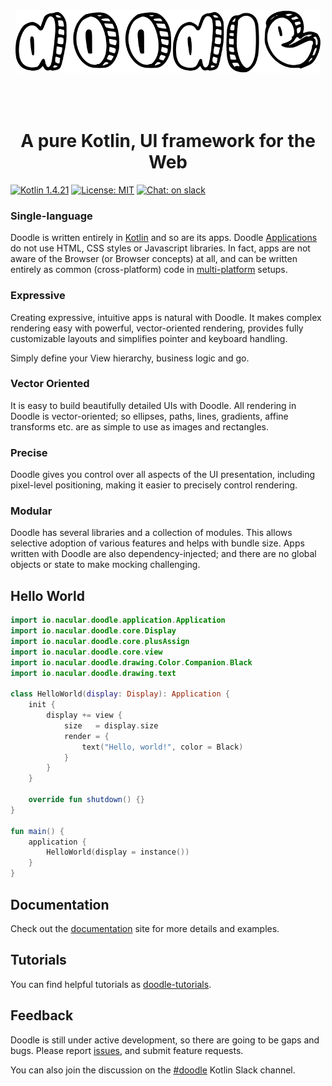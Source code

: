 <div align="center"><img src="docs/doodle.svg" alt="doodle" style="height:100px;margin-bottom:50px"></div>
<div align="center"><h1>A pure Kotlin, UI framework for the Web</h1></div>

[![Kotlin 1.4.21](https://img.shields.io/badge/Kotlin-1.4.31-blue.svg?style=for-the-badge&logo=kotlin)](http://kotlinlang.org)
[![License: MIT](https://img.shields.io/badge/License-MIT-green.svg?style=for-the-badge)](https://github.com/pusolito/doodle/blob/master/LICENSE)
[![Chat: on slack](https://img.shields.io/badge/slack-doodle-green.svg?style=for-the-badge&logo=slack)](https://kotlinlang.slack.com/messages/doodle)

### Single-language
Doodle is written entirely in [Kotlin](http://kotlinlang.org) and so are its apps. Doodle [Applications](applications.md) do not use HTML,
CSS styles or Javascript libraries. In fact, apps are not aware of the Browser (or Browser concepts) at all, and can be written entirely
as common (cross-platform) code in [multi-platform](https://kotlinlang.org/docs/reference/platform-specific-declarations.html) setups.

### Expressive
Creating expressive, intuitive apps is natural with Doodle. It makes complex rendering easy with powerful, vector-oriented rendering,
provides fully customizable layouts and simplifies pointer and keyboard handling.

Simply define your View hierarchy, business logic and go.

### Vector Oriented
It is easy to build beautifully detailed UIs with Doodle. All rendering in Doodle is vector-oriented; so ellipses, paths,
lines, gradients, affine transforms etc. are as simple to use as images and rectangles. 

### Precise

Doodle gives you control over all aspects of the UI presentation, including pixel-level positioning, making it easier to precisely
control rendering.

### Modular

Doodle has several libraries and a collection of modules. This allows selective adoption of various features and helps
with bundle size. Apps written with Doodle are also dependency-injected; and there are no global objects or state to make mocking challenging. 

## Hello World
```kotlin
import io.nacular.doodle.application.Application
import io.nacular.doodle.core.Display
import io.nacular.doodle.core.plusAssign
import io.nacular.doodle.core.view
import io.nacular.doodle.drawing.Color.Companion.Black
import io.nacular.doodle.drawing.text

class HelloWorld(display: Display): Application {
    init {
        display += view {
            size   = display.size
            render = {
                text("Hello, world!", color = Black)
            }
        }
    }

    override fun shutdown() {}
}

fun main() {
    application {
        HelloWorld(display = instance())
    }
}
```
## Documentation

Check out the [documentation](https://nacular.github.io/doodle/) site for more details and examples.

## Tutorials

You can find helpful tutorials as [doodle-tutorials](https://nacular.github.io/doodle-tutorials).

## Feedback

Doodle is still under active development, so there are going to be gaps and bugs. Please report [issues](https://github.com/pusolito/doodle/issues),
and submit feature requests.

You can also join the discussion on the [#doodle](https://kotlinlang.slack.com/messages/doodle) Kotlin Slack channel.